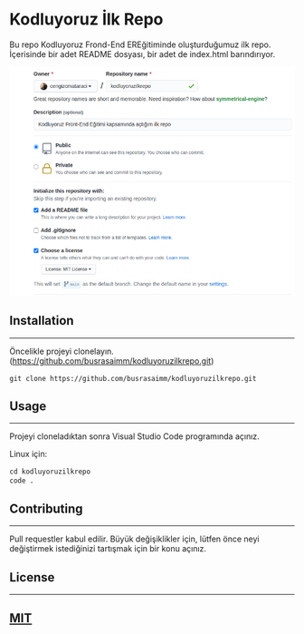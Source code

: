 # Kodluyoruz İlk Repo

Bu repo Kodluyoruz Frond-End EREğitiminde oluşturduğumuz ilk repo. İçerisinde bir adet README dosyası, bir adet de index.html barındırıyor.

![ÖDEV](https://raw.githubusercontent.com/Kodluyoruz/taskforce/main/git/odev1/figures/github.png)





## Installation
---

Öncelikle projeyi clonelayın. (https://github.com/busrasaimm/kodluyoruzilkrepo.git)

```
git clone https://github.com/busrasaimm/kodluyoruzilkrepo.git
```

## Usage
---

Projeyi cloneladıktan sonra Visual Studio Code programında açınız.

Linux için:

```
cd kodluyoruzilkrepo
code .
```

## Contributing
----


Pull requestler kabul edilir. Büyük değişiklikler için, lütfen önce neyi değiştirmek istediğinizi tartışmak için bir konu açınız.

## License
---


[MIT](https://choosealicense.com/licenses/mit/)
---------

[def]: github.png